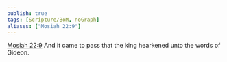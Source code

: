 ```yaml
---
publish: true
tags: [Scripture/BoM, noGraph]
aliases: ["Mosiah 22:9"]
---
```

[Mosiah 22:9](https://churchofjesuschrist.org/study/scriptures/bofm/mosiah/22?lang=eng&id=p9#p9) And it came to pass that the king hearkened unto the words of Gideon.
